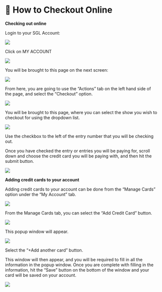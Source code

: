 # 🛒 How to Checkout Online

**Checking out online**

Login to your SGL Account:

![](http://docs.showgroundsonline.com/wp-content/uploads/2022/04/img\_624b11e03e203.png)

Click on MY ACCOUNT

![](http://docs.showgroundsonline.com/wp-content/uploads/2022/04/img\_624b1213eabbb.png)

You will be brought to this page on the next screen:

![](http://docs.showgroundsonline.com/wp-content/uploads/2022/03/img\_621e322b809d3.png)

From here, you are going to use the “Actions” tab on the left hand side of the page, and select the “Checkout” option.

![](http://docs.showgroundsonline.com/wp-content/uploads/2022/03/img\_621e3262d186b.png)

You will be brought to this page, where you can select the show you wish to checkout for using the dropdown list.

![](http://docs.showgroundsonline.com/wp-content/uploads/2022/03/img\_621e4b19183fd.png)

&#x20;

Use the checkbox to the left of the entry number that you will be checking out.

Once you have checked the entry or entries you will be paying for, scroll down and choose the credit card you will be paying with, and then hit the submit button.

![](http://docs.showgroundsonline.com/wp-content/uploads/2022/03/img\_621e4b658bbcd.png)

&#x20;

&#x20;

**Adding credit cards to your account**

Adding credit cards to your account can be done from the “Manage Cards” option under the “My Account” tab.

![](http://docs.showgroundsonline.com/wp-content/uploads/2022/03/img\_621e36a42ec63.png)

From the Manage Cards tab, you can select the “Add Credit Card” button.

![](http://docs.showgroundsonline.com/wp-content/uploads/2022/03/img\_621e36d147e17.png)

This popup window will appear.

![](http://docs.showgroundsonline.com/wp-content/uploads/2022/03/img\_621e36e8da129.png)

Select the “+Add another card” button.

This window will then appear, and you will be required to fill in all the information in the popup window. Once you are complete with filling in the information, hit the “Save” button on the bottom of the window and your card will be saved on your account.

![](http://docs.showgroundsonline.com/wp-content/uploads/2022/03/img\_621e373c7ddbb.png)
